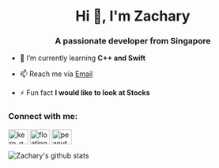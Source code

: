 <h1 align="center">Hi 👋, I'm Zachary</h1>
<h3 align="center">A passionate developer from Singapore</h3>


- 🌱 I’m currently learning **C++ and Swift**

- 📫 Reach me via [Email](mailto:zac.hong01@gmail.com)

- ⚡ Fun fact **I would like to look at Stocks**

<h3 align="left">Connect with me:</h3>
<p align="left">
<a href="https://twitter.com/kero_gg" target="blank"><img align="center" src="https://cdn.jsdelivr.net/npm/simple-icons@3.0.1/icons/twitter.svg" alt="kero_gg" height="30" width="40" /></a>
<a href="https://codeforces.com/profile/floatingflower" target="blank"><img align="center" src="https://cdn.jsdelivr.net/npm/simple-icons@3.0.1/icons/codeforces.svg" alt="floatingflower" height="30" width="40" /></a>
<a href="https://leetcode.com/peanutkidde" target="blank"><img align="center" src="https://cdn.jsdelivr.net/npm/simple-icons@3.0.1/icons/leetcode.svg" alt="peanutkidde" height="30" width="40" /></a>
</p>

![Zachary's github stats](https://github-readme-stats.vercel.app/api?username=ZazzyDictionary&show_icons=true&theme=vue-dark)



